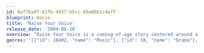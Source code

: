 ```yaml
---
id: 9af7badf-b1fb-4937-b5cc-89a09b1c4e7f
blueprint: movie
title: 'Raise Your Voice'
release_date: '2004-08-10'
overview: "Raise Your Voice is a coming-of-age story centered around a small-town singer, brokenhearted by the death of her brother in a car crash, who had secretly submitted her for a summer session at a performing arts academy in Los Angeles. In the performing arts academy, she experiences a whole new way of life in the big city, far from the small town lifestyle she's used to."
genres: '[{"id": 10402, "name": "Music"}, {"id": 18, "name": "Drama"}, {"id": 10749, "name": "Romance"}]'
---
```

